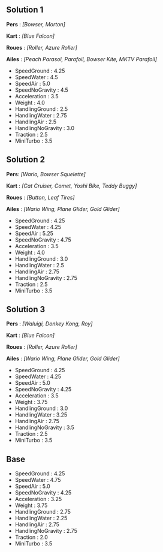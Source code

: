 ## Solution 1

**Pers** : *[Bowser, Morton]*

**Kart** : *[Blue Falcon]*

**Roues** : *[Roller, Azure Roller]*

**Ailes** : *[Peach Parasol, Parafoil, Bowser Kite, MKTV Parafoil]*

- SpeedGround : 4.25
- SpeedWater : 4.5
- SpeedAir : 5.0
- SpeedNoGravity : 4.5
- Acceleration : 3.5
- Weight : 4.0
- HandlingGround : 2.5
- HandlingWater : 2.75
- HandlingAir : 2.5
- HandlingNoGravity : 3.0
- Traction : 2.5
- MiniTurbo : 3.5

## Solution 2

**Pers**: *[Wario, Bowser Squelette]*

**Kart** : *[Cat Cruiser, Comet, Yoshi Bike, Teddy Buggy]*

**Roues** : *[Button, Leaf Tires]*

**Ailes** : *[Wario Wing, Plane Glider, Gold Glider]*

- SpeedGround : 4.25
- SpeedWater : 4.25
- SpeedAir : 5.25
- SpeedNoGravity : 4.75
- Acceleration : 3.5
- Weight : 4.0
- HandlingGround : 3.0
- HandlingWater : 2.5
- HandlingAir : 2.75
- HandlingNoGravity : 2.75
- Traction : 2.5
- MiniTurbo : 3.5

## Solution 3

**Pers** : *[Waluigi, Donkey Kong, Roy]*

**Kart** : *[Blue Falcon]*

**Roues** : *[Roller, Azure Roller]*

**Ailes** : *[Wario Wing, Plane Glider, Gold Glider]*

- SpeedGround : 4.25
- SpeedWater : 4.25
- SpeedAir : 5.0
- SpeedNoGravity : 4.25
- Acceleration : 3.5
- Weight : 3.75
- HandlingGround : 3.0
- HandlingWater : 3.25
- HandlingAir : 2.75
- HandlingNoGravity : 3.5
- Traction : 2.5
- MiniTurbo : 3.5

## Base

- SpeedGround : 4.25
- SpeedWater : 4.75
- SpeedAir : 5.0
- SpeedNoGravity : 4.25
- Acceleration : 3.25
- Weight : 3.75
- HandlingGround : 2.75
- HandlingWater : 2.25
- HandlingAir : 2.75
- HandlingNoGravity : 2.75
- Traction : 2.0
- MiniTurbo : 3.5
